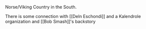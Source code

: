 Norse/Viking Country in the South.

There is some connection with [[Deln Eschondi]] and a Kalendrole organization and [[Bob Smash]]'s  backstory
